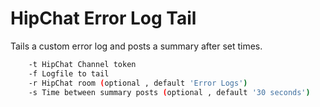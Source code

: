 # HipChat Error Log Tail

Tails a custom error log and posts a summary after set times.

```bash
	-t HipChat Channel token
	-f Logfile to tail
	-r HipChat room (optional , default 'Error Logs')
	-s Time between summary posts (optional , default '30 seconds')
```
